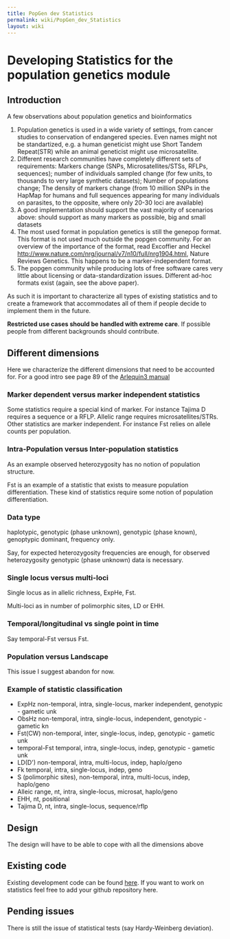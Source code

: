 ```yaml
---
title: PopGen dev Statistics
permalink: wiki/PopGen_dev_Statistics
layout: wiki
---
```


Developing Statistics for the population genetics module
========================================================

Introduction
------------

A few observations about population genetics and bioinformatics

1.  Population genetics is used in a wide variety of settings, from
    cancer studies to conservation of endangered species. Even names
    might not be standartized, e.g. a human geneticist might use Short
    Tandem Repeat(STR) while an animal geneticist might
    use microsatellite.
2.  Different research communities have completely different sets of
    requirements: Markers change (SNPs, Microsatellites/STSs, RFLPs,
    sequences); number of individuals sampled change (for few units, to
    thousands to very large synthetic datasets); Number of populations
    change; The density of markers change (from 10 million SNPs in the
    HapMap for humans and full sequences appearing for many individuals
    on parasites, to the opposite, where only 20-30 loci are available)
3.  A good implementation should support the vast majority of scenarios
    above: should support as many markers as possible, big and small
    datasets
4.  The most used format in population genetics is still the
    genepop format. This format is not used much outside the
    popgen community. For an overview of the importance of the format,
    read Excoffier and Heckel
    [<http://www.nature.com/nrg/journal/v7/n10/full/nrg1904.html>](Computer_programs_for_population_genetics_data_analysis:_a_survival_guide "wikilink"),
    Nature Reviews Genetics. This happens to be a
    marker-independent format.
5.  The popgen community while producing lots of free software cares
    very little about licensing or data-standardization issues.
    Different ad-hoc formats exist (again, see the above paper).

As such it is important to characterize all types of existing statistics
and to create a framework that accommodates all of them if people decide
to implement them in the future.

**Restricted use cases should be handled with extreme care**. If
possible people from different backgrounds should contribute.

Different dimensions
--------------------

Here we characterize the different dimensions that need to be accounted
for. For a good intro see page 89 of the [Arlequin3
manual](http://cmpg.unibe.ch/software/arlequin3/arlequin31.pdf)

### Marker dependent versus marker independent statistics

Some statistics require a special kind of marker. For instance Tajima D
requires a sequence or a RFLP. Allelic range requires
microsatellites/STRs. Other statistics are marker independent. For
instance Fst relies on allele counts per population.

### Intra-Population versus Inter-population statistics

As an example observed heterozygosity has no notion of population
structure.

Fst is an example of a statistic that exists to measure population
differentiation. These kind of statistics require some notion of
population differentiation.

### Data type

haplotypic, genotypic (phase unknown), genotypic (phase known),
genoptypic dominant, frequency only.

Say, for expected heterozygosity frequencies are enough, for observed
heterozygosity genotypic (phase unknown) data is necessary.

### Single locus versus multi-loci

Single locus as in allelic richness, ExpHe, Fst.

Multi-loci as in number of polimorphic sites, LD or EHH.

### Temporal/longitudinal vs single point in time

Say temporal-Fst versus Fst.

### Population versus Landscape

This issue I suggest abandon for now.

### Example of statistic classification

-   ExpHz non-temporal, intra, single-locus, marker independent,
    genotypic - gametic unk
-   ObsHz non-temporal, intra, single-locus, independent, genotypic -
    gametic kn
-   Fst(CW) non-temporal, inter, single-locus, indep, genotypic -
    gametic unk
-   temporal-Fst temporal, intra, single-locus, indep, genotypic -
    gametic unk
-   LD(D') non-temporal, intra, multi-locus, indep, haplo/geno
-   Fk temporal, intra, single-locus, indep, geno
-   S (polimorphic sites), non-temporal, intra, multi-locus, indep,
    haplo/geno
-   Alleic range, nt, intra, single-locus, microsat, haplo/geno
-   EHH, nt, positional
-   Tajima D, nt, intra, single-locus, sequence/rflp

Design
------

The design will have to be able to cope with all the dimensions above

Existing code
-------------

Existing development code can be found
[here](http://github.com/tiagoantao/biopython-popgen-test/tree/stats).
If you want to work on statistics feel free to add your github
repository here.

Pending issues
--------------

There is still the issue of statistical tests (say Hardy-Weinberg
deviation).
